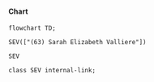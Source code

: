#### Chart

```mermaid
flowchart TD;

SEV(["(63) Sarah Elizabeth Valliere"])

SEV

class SEV internal-link;

```
